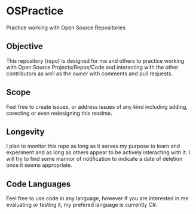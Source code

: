 # OSPractice
Practice working with Open Source Repositories

## Objective
This repository (repo) is designed for me and others to practice working with Open Source
Projects/Repos/Code and interacting with the other contributors as well as the owner with
comments and pull requests.

## Scope
Feel free to create issues, or address issues of any kind including adding, corecting or
even redesigning this readme.

## Longevity
I plan to monitor this repo as long as it serves my purpose to learn and experiment and 
as long as others appear to be actively interacting with it. I will try to find some mannor
of notification to indicate a date of deletion once it seems appropriate.

## Code Languages
Feel free to use code in any language, however if you are interested in me evaluating or
testing it, my prefered language is currently C#.
